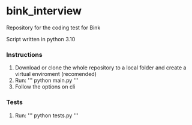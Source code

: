 # bink_interview
Repository for the coding test for Bink

Script written in python 3.10

### Instructions
1. Download or clone the whole repository to a local folder and create a virtual enviroment (recomended)
2. Run: 
'''
python main.py
'''
3. Follow the options on cli

### Tests
1. Run:
'''
python tests.py
'''